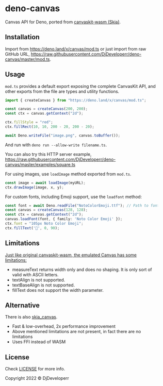 # deno-canvas

Canvas API for Deno, ported from
[canvaskit-wasm (Skia)](https://github.com/google/skia/tree/main/modules/canvaskit).

## Installation

Import from https://deno.land/x/canvas/mod.ts or just import from raw GitHub
URL, https://raw.githubusercontent.com/DjDeveloperr/deno-canvas/master/mod.ts.

## Usage

`mod.ts` provides a default export exposing the complete CanvasKit API, and
other exports from the file are types and utility functions.

```ts
import { createCanvas } from "https://deno.land/x/canvas/mod.ts";

const canvas = createCanvas(200, 200);
const ctx = canvas.getContext("2d");

ctx.fillStyle = "red";
ctx.fillRect(10, 10, 200 - 20, 200 - 20);

await Deno.writeFile("image.png", canvas.toBuffer());
```

And run with `deno run --allow-write filename.ts`.

You can also try this HTTP server example,
https://raw.githubusercontent.com/DjDeveloperr/deno-canvas/master/examples/square.ts

For using images, use `loadImage` method exported from `mod.ts`.

```ts
const image = await loadImage(myURL);
ctx.drawImage(image, x, y);
```

For custom fonts, including Emoji support, use the `loadfont` method:

```ts
const font = await Deno.readFile("NotoColorEmoji.ttf"); // Path to font file
const canvas = createCanvas(128, 128);
const ctx = canvas.getContext("2d");
canvas.loadFont(font, { family: 'Noto Color Emoji' });
ctx.font = "105px Noto Color Emoji";
ctx.fillText('🚜', 0, 90);
```

## Limitations

[Just like original canvaskit-wasm, the emulated Canvas has some limitations:](https://github.com/google/skia/tree/main/modules/canvaskit/npm_build#known-issues-with-canvas2d-emulation-layer)

- measureText returns width only and does no shaping. It is only sort of valid
  with ASCII letters.
- textAlign is not supported.
- textBaseAlign is not supported.
- fillText does not support the width parameter.

## Alternative

There is also [skia_canvas](https://github.com/DjDeveloperr/skia_canvas).

- Fast & low-overhead, 2x performance improvement
- Above mentioned limitations are not present, in fact there are no limitations
- Uses FFI instead of WASM

## License

Check [LICENSE](./LICENSE) for more info.

Copyright 2022 © DjDeveloperr

